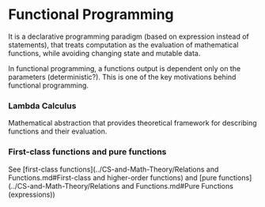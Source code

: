 # Functional Programming
It is a declarative programming paradigm (based on expression instead of statements), that treats computation as the evaluation of mathematical functions, while avoiding changing state and mutable data.

In functional programming, a functions output is dependent only on the parameters (deterministic?). This is one of the key motivations behind functional programming.

### Lambda Calculus
Mathematical abstraction that provides theoretical framework for describing functions and their evaluation.

### First-class functions and pure functions
See [first-class functions](../CS-and-Math-Theory/Relations and Functions.md#First-class and higher-order functions) and [pure functions](../CS-and-Math-Theory/Relations and Functions.md#Pure Functions (expressions))
